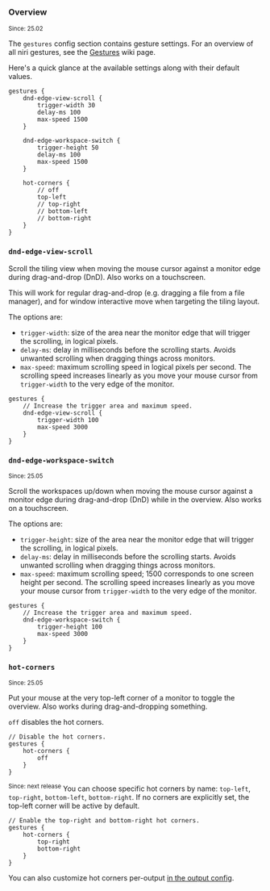 ### Overview

<sup>Since: 25.02</sup>

The `gestures` config section contains gesture settings.
For an overview of all niri gestures, see the [Gestures](./Gestures) wiki page.

Here's a quick glance at the available settings along with their default values.

```kdl
gestures {
    dnd-edge-view-scroll {
        trigger-width 30
        delay-ms 100
        max-speed 1500
    }

    dnd-edge-workspace-switch {
        trigger-height 50
        delay-ms 100
        max-speed 1500
    }

    hot-corners {
        // off
        top-left
        // top-right
        // bottom-left
        // bottom-right
    }
}
```

### `dnd-edge-view-scroll`

Scroll the tiling view when moving the mouse cursor against a monitor edge during drag-and-drop (DnD).
Also works on a touchscreen.

This will work for regular drag-and-drop (e.g. dragging a file from a file manager), and for window interactive move when targeting the tiling layout.

The options are:

*   `trigger-width`: size of the area near the monitor edge that will trigger the scrolling, in logical pixels.
*   `delay-ms`: delay in milliseconds before the scrolling starts.
    Avoids unwanted scrolling when dragging things across monitors.
*   `max-speed`: maximum scrolling speed in logical pixels per second.
    The scrolling speed increases linearly as you move your mouse cursor from `trigger-width` to the very edge of the monitor.

```kdl
gestures {
    // Increase the trigger area and maximum speed.
    dnd-edge-view-scroll {
        trigger-width 100
        max-speed 3000
    }
}
```

### `dnd-edge-workspace-switch`

<sup>Since: 25.05</sup>

Scroll the workspaces up/down when moving the mouse cursor against a monitor edge during drag-and-drop (DnD) while in the overview.
Also works on a touchscreen.

The options are:

*   `trigger-height`: size of the area near the monitor edge that will trigger the scrolling, in logical pixels.
*   `delay-ms`: delay in milliseconds before the scrolling starts.
    Avoids unwanted scrolling when dragging things across monitors.
*   `max-speed`: maximum scrolling speed; 1500 corresponds to one screen height per second.
    The scrolling speed increases linearly as you move your mouse cursor from `trigger-width` to the very edge of the monitor.

```kdl
gestures {
    // Increase the trigger area and maximum speed.
    dnd-edge-workspace-switch {
        trigger-height 100
        max-speed 3000
    }
}
```

### `hot-corners`

<sup>Since: 25.05</sup>

Put your mouse at the very top-left corner of a monitor to toggle the overview.
Also works during drag-and-dropping something.

`off` disables the hot corners.

```kdl
// Disable the hot corners.
gestures {
    hot-corners {
        off
    }
}
```

<sup>Since: next release</sup> You can choose specific hot corners by name: `top-left`, `top-right`, `bottom-left`, `bottom-right`.
If no corners are explicitly set, the top-left corner will be active by default.

```kdl
// Enable the top-right and bottom-right hot corners.
gestures {
    hot-corners {
        top-right
        bottom-right
    }
}
```

You can also customize hot corners per-output [in the output config](./Configuration:-Outputs#hot-corners).
